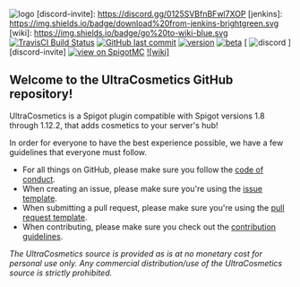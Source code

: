 ![logo](https://puu.sh/E6GuW/414e92c886.png)
[discord-invite]: https://discord.gg/0125SVBfnBFwl7XOP
[jenkins]: https://img.shields.io/badge/download%20from-jenkins-brightgreen.svg
[wiki]: https://img.shields.io/badge/go%20to-wiki-blue.svg
[![TravisCI Build Status](https://travis-ci.org/iSach/UltraCosmetics.svg?branch=master)](https://travis-ci.org/iSach/UltraCosmetics)
[![GitHub last commit](https://img.shields.io/github/last-commit/iSach/UltraCosmetics.svg)](https://github.com/iSach/UltraCosmetics/commits/master)
[![version](https://img.shields.io/github/release/iSach/UltraCosmetics.svg?colorB=1565C0)](https://github.com/iSach/UltraCosmetics/releases/latest)
[![beta](https://img.shields.io/badge/dynamic/json.svg?label=beta&colorB=1565C0&query=version&uri=https%3A%2F%2Fapi.isach.be%2Fultracosmetics%2Fversion%2F)](https://ci.isach.be/job/UltraCosmetics/lastSuccessfulBuild/)
[ ![discord](https://discordapp.com/api/guilds/185055040036143104/widget.png) ][discord-invite]
[![view on SpigotMC](https://img.shields.io/badge/view%20on-spigotmc-orange.svg)](https://www.spigotmc.org/resources/10905/)
[ ![wiki] ](https://github.com/iSach/UltraCosmetics/wiki)

## Welcome to the UltraCosmetics GitHub repository!
UltraCosmetics is a Spigot plugin compatible with Spigot versions 1.8 through 1.12.2, that adds cosmetics to your server's hub!

In order for everyone to have the best experience possible, we have a few guidelines that everyone must follow.    
- For all things on GitHub, please make sure you follow the [code of conduct](https://github.com/iSach/UltraCosmetics/blob/master/CODE_OF_CONDUCT.md).  
- When creating an issue, please make sure you're using the [issue template](https://github.com/iSach/UltraCosmetics/blob/master/ISSUE_TEMPLATE.md).  
- When submitting a pull request, please make sure you're using the [pull request template](https://github.com/iSach/UltraCosmetics/blob/master/PULL_REQUEST_TEMPLATE.md).
- When contributing, please make sure you check out the [contribution guidelines](https://github.com/iSach/UltraCosmetics/blob/master/CONTRIBUTING.md).  

*The UltraCosmetics source is provided as is at no monetary cost for personal use only. Any commercial distribution/use of the UltraCosmetics source is strictly prohibited.*
